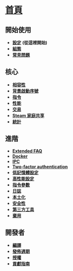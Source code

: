 # **[首頁](https://github.com/JustArchi/ArchiSteamFarm/wiki/Home)**

## 開始使用

* **[設定](https://github.com/JustArchi/ArchiSteamFarm/wiki/Setting-up)** **(從這裡開始)**
* **[組態](https://github.com/JustArchi/ArchiSteamFarm/wiki/Configuration)**
* **[常見問題](https://github.com/JustArchi/ArchiSteamFarm/wiki/FAQ)**

## 核心

* **[相容性](https://github.com/JustArchi/ArchiSteamFarm/wiki/Compatibility)**
* **[背景啟動序號](https://github.com/JustArchi/ArchiSteamFarm/wiki/Background-games-redeemer)**
* **[指令](https://github.com/JustArchi/ArchiSteamFarm/wiki/Commands)**
* **[性能](https://github.com/JustArchi/ArchiSteamFarm/wiki/Performance)**
* **[交易](https://github.com/JustArchi/ArchiSteamFarm/wiki/Trading)**
* **[Steam 家庭共享](https://github.com/JustArchi/ArchiSteamFarm/wiki/Steam-Family-Sharing)**
* **[統計](https://github.com/JustArchi/ArchiSteamFarm/wiki/Statistics)**

## 進階

* **[Extended FAQ](https://github.com/JustArchi/ArchiSteamFarm/wiki/Extended-FAQ)**
* **[Docker](https://github.com/JustArchi/ArchiSteamFarm/wiki/Docker)**
* **[IPC](https://github.com/JustArchi/ArchiSteamFarm/wiki/IPC)**
* **[Two-factor authentication](https://github.com/JustArchi/ArchiSteamFarm/wiki/Two-factor-authentication)**
* **[低記憶體設定](https://github.com/JustArchi/ArchiSteamFarm/wiki/Low-memory-setup)**
* **[高性能設定](https://github.com/JustArchi/ArchiSteamFarm/wiki/High-performance-setup)**
* **[指令參數](https://github.com/JustArchi/ArchiSteamFarm/wiki/Command-line-arguments)**
* **[日誌](https://github.com/JustArchi/ArchiSteamFarm/wiki/Logging)**
* **[本土化](https://github.com/JustArchi/ArchiSteamFarm/wiki/Localization)**
* **[安全性](https://github.com/JustArchi/ArchiSteamFarm/wiki/Security)**
* **[第三方工具](https://github.com/JustArchi/ArchiSteamFarm/wiki/Third-party-tools)**
* **[棄用](https://github.com/JustArchi/ArchiSteamFarm/wiki/Deprecation)**

## 開發者

* **[編譯](https://github.com/JustArchi/ArchiSteamFarm/wiki/Compilation)**
* **[發佈週期](https://github.com/JustArchi/ArchiSteamFarm/wiki/Release-cycle)**
* **[授權](https://github.com/JustArchi/ArchiSteamFarm/wiki/License)**
* **[貢獻指南](https://github.com/JustArchi/ArchiSteamFarm/blob/master/.github/CONTRIBUTING.md)**
